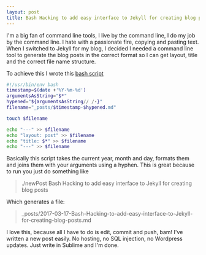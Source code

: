 ```yaml
---
layout: post
title: Bash Hacking to add easy interface to Jekyll for creating blog posts
---
```


I'm a big fan of command line tools, I live by the command line, I do my job by the command line. I hate with a passionate fire, copying and pasting text. When I switched to Jekyll for my blog, I decided I needed a command line tool to generate the blog posts in the correct format so I can get layout, title and the correct file name structure.

To achieve this I wrote this [bash script](https://github.com/snowmac/personalsite/blob/master/newPost.sh)

```bash
#!/usr/bin/env bash
timestamp=$(date +'%Y-%m-%d')
argumentsAsString="$*"
hypened="${argumentsAsString// /-}"
filename="_posts/$timestamp-$hypened.md"

touch $filename

echo "---" >> $filename
echo "layout: post" >> $filename
echo "title: $*" >> $filename
echo "---" >> $filename
```

Basically this script takes the current year, month and day, formats them and joins them with your arguments using a hyphen. This is great because to run you just do something like

> ./newPost Bash Hacking to add easy interface to Jekyll for creating blog posts

Which generates a file:

> _posts/2017-03-17-Bash-Hacking-to-add-easy-interface-to-Jekyll-for-creating-blog-posts.md

I love this, because all I have to do is edit, commit and push, bam! I've written a new post easily. No hosting, no SQL injection, no Wordpress updates. Just write in Sublime and I'm done.
